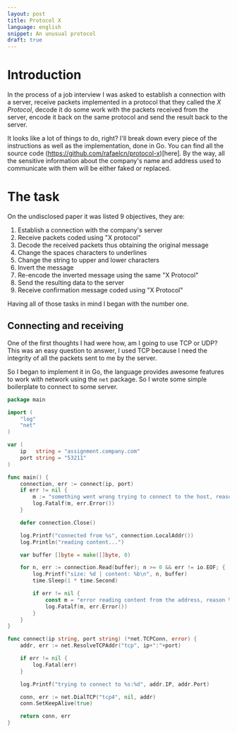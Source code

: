 ```yaml
---
layout: post
title: Protocol X
language: english
snippet: An unusual protocol
draft: true
---
```


# Introduction

In the process of a job interview I was asked to establish a connection with a
server, receive packets implemented in a protocol that they called the
_X Protocol_, decode it do some work with the packets received from the server,
encode it back on the same protocol and send the result back to the server.

It looks like a lot of things to do, right? I'll break down every piece of the
instructions as well as the implementation, done in Go. You can find all the
source code (https://github.com/rafaelcn/protocol-x)[here]. By the way, all the
sensitive information about the company's name and address used to communicate
with them will be either faked or replaced.

# The task

On the undisclosed paper it was listed 9 objectives, they are:

1. Establish a connection with the company's server
2. Receive packets coded using "X protocol"
3. Decode the received packets thus obtaining the original message
4. Change the spaces characters to underlines
5. Change the string to upper and lower characters
6. Invert the message
7. Re-encode the inverted message using the same "X Protocol"
8. Send the resulting data to the server
9. Receive confirmation message coded using "X Protocol"

Having all of those tasks in mind I began with the number one.

## Connecting and receiving

One of the first thoughts I had were how, am I going to use TCP or UDP? This was
an easy question to answer, I used TCP because I need the integrity of all the
packets sent to me by the server.

So I began to implement it in Go, the language provides awesome features to work
with network using the `net` package. So I wrote some simple boilerplate to
connect to some server.

``` go
package main

import (
    "log"
    "net"
)

var (
    ip   string = "assignment.company.com"
    port string = "53211"
)

func main() {
    connection, err := connect(ip, port)
    if err != nil {
        m := "something went wrong trying to connect to the host, reason %v"
        log.Fatalf(m, err.Error())
    }

    defer connection.Close()

    log.Printf("connected from %s", connection.LocalAddr())
    log.Println("reading content...")

    var buffer []byte = make([]byte, 0)

    for n, err := connection.Read(buffer); n >= 0 && err != io.EOF; {
        log.Printf("size: %d | content: %b\n", n, buffer)
        time.Sleep(1 * time.Second)

        if err != nil {
            const m = "error reading content from the address, reason %v"
            log.Fatalf(m, err.Error())
        }
    }
}

func connect(ip string, port string) (*net.TCPConn, error) {
    addr, err := net.ResolveTCPAddr("tcp", ip+":"+port)

    if err != nil {
        log.Fatal(err)
    }

    log.Printf("trying to connect to %s:%d", addr.IP, addr.Port)

    conn, err := net.DialTCP("tcp4", nil, addr)
    conn.SetKeepAlive(true)

    return conn, err
}
```

